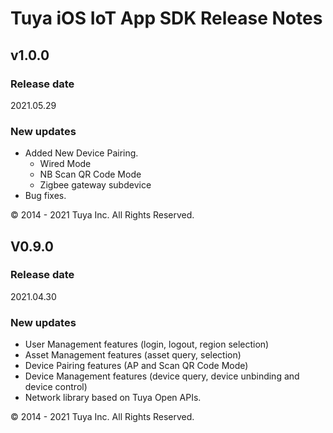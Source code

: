 # Tuya iOS IoT App SDK Release Notes

## v1.0.0

### Release date

2021.05.29

### New updates

- Added New Device Pairing.
   - Wired Mode
   - NB Scan QR Code Mode
   - Zigbee gateway subdevice
- Bug fixes.

<div>
        &copy; 2014 - 2021 Tuya Inc. All Rights Reserved.
</div>

## V0.9.0

### Release date

2021.04.30

### New updates

- User Management features (login, logout, region selection)
- Asset Management features (asset query, selection)
- Device Pairing features (AP and Scan QR Code Mode)
- Device Management features (device query, device unbinding and device control)
- Network library based on Tuya Open APIs.

<div>
        &copy; 2014 - 2021 Tuya Inc. All Rights Reserved.
</div>
